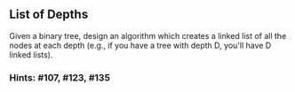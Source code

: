 ## List of Depths
Given a binary tree, design an algorithm which creates a linked list of all the nodes
at each depth (e.g., if you have a tree with depth D, you'll have D linked lists).

### Hints: #107, #123, #135